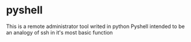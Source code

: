 # pyshell
This is a remote administrator tool writed in python
Pyshell intended to be an analogy of ssh in it's most basic function
